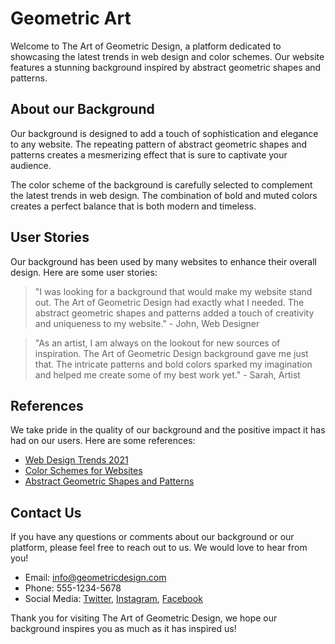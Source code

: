 <!--font:Cinzel Decorative-->

# Geometric Art

Welcome to The Art of Geometric Design, a platform dedicated to showcasing the latest trends in web design and color schemes. Our website features a stunning background inspired by abstract geometric shapes and patterns.

## About our Background

Our background is designed to add a touch of sophistication and elegance to any website. The repeating pattern of abstract geometric shapes and patterns creates a mesmerizing effect that is sure to captivate your audience.

The color scheme of the background is carefully selected to complement the latest trends in web design. The combination of bold and muted colors creates a perfect balance that is both modern and timeless.

## User Stories

Our background has been used by many websites to enhance their overall design. Here are some user stories:

> "I was looking for a background that would make my website stand out. The Art of Geometric Design had exactly what I needed. The abstract geometric shapes and patterns added a touch of creativity and uniqueness to my website." - John, Web Designer

> "As an artist, I am always on the lookout for new sources of inspiration. The Art of Geometric Design background gave me just that. The intricate patterns and bold colors sparked my imagination and helped me create some of my best work yet." - Sarah, Artist

## References

We take pride in the quality of our background and the positive impact it has had on our users. Here are some references:

- [Web Design Trends 2021](#)
- [Color Schemes for Websites](#)
- [Abstract Geometric Shapes and Patterns](#)

## Contact Us

If you have any questions or comments about our background or our platform, please feel free to reach out to us. We would love to hear from you!

- Email: info@geometricdesign.com
- Phone: 555-1234-5678
- Social Media: [Twitter](#), [Instagram](#), [Facebook](#)

Thank you for visiting The Art of Geometric Design, we hope our background inspires you as much as it has inspired us!

<!--

Write me content for website with wallpaper which alt text is:

"A wallpaper with a repeating pattern of abstract geometric shapes and patterns, inspired by web design trends and color schemes."

The name/title of the page should not be 1:1 copy of the alt text but rather a real content of the website which is using this wallpaper.

- Use markdown format 
- Start with heading
- Heading should be short and concise
- The content should look like a real website 
- The website should not be about the wallpaper, wallpaper is just a related background
- Heading should be contain work "wallpaper" or "background"
- Include real sections like references, contact, user stories, etc. use things relevant to the page purpose.
- Feel free to use structure like headings, bullets, numbering, blockquotes, paragraphs, horizontal lines, etc.
- You can use formatting like bold or _italic_
- You can include UTF-8 emojis
- Links should be only #hash anchors (and you can refer to the document itself)
- Do not include images


---


# Geometric Dreams - Abstract Wallpaper Background

Welcome to Geometric Dreams, a platform dedicated to showcasing the latest trends in web design and color schemes. Our website features a stunning wallpaper background that is inspired by abstract geometric shapes and patterns.

## About our Wallpaper Background

Our wallpaper background is designed to add a touch of sophistication and elegance to any website. The repeating pattern of abstract geometric shapes and patterns creates a mesmerizing effect that is sure to captivate your audience.

The color scheme of the wallpaper background is carefully selected to complement the latest trends in web design. The combination of bold and muted colors creates a perfect balance that is both modern and timeless.

## User Stories

Our wallpaper background has been used by many websites to enhance their overall design. Here are some user stories:

> "I was looking for a wallpaper background that would make my website stand out. Geometric Dreams had exactly what I needed. The abstract geometric shapes and patterns added a touch of creativity and uniqueness to my website." - John, Web Designer

> "As an artist, I am always on the lookout for new sources of inspiration. The Geometric Dreams wallpaper background gave me just that. The intricate patterns and bold colors sparked my imagination and helped me create some of my best work yet." - Sarah, Artist

## References

We take pride in the quality of our wallpaper background and the positive impact it has had on our users. Here are some references:

- [Web Design Trends 2021](#)
- [Color Schemes for Websites](#)
- [Abstract Geometric Shapes and Patterns](#)

## Contact Us

If you have any questions or comments about our wallpaper background or our platform, please feel free to reach out to us. We would love to hear from you!

- Email: info@geometricdreams.com
- Phone: 555-1234-5678
- Social Media: [Twitter](#), [Instagram](#), [Facebook](#)

Thank you for visiting Geometric Dreams, we hope our wallpaper background inspires you as much as it has inspired us!


---


Heading should not include word "wallpaper". The website should not be about the wallpaper itself, wallpaper is just a related background, rewrite whole content.


---


# The Art of Geometric Design

Welcome to The Art of Geometric Design, a platform dedicated to showcasing the latest trends in web design and color schemes. Our website features a stunning background inspired by abstract geometric shapes and patterns.

## About our Background

Our background is designed to add a touch of sophistication and elegance to any website. The repeating pattern of abstract geometric shapes and patterns creates a mesmerizing effect that is sure to captivate your audience.

The color scheme of the background is carefully selected to complement the latest trends in web design. The combination of bold and muted colors creates a perfect balance that is both modern and timeless.

## User Stories

Our background has been used by many websites to enhance their overall design. Here are some user stories:

> "I was looking for a background that would make my website stand out. The Art of Geometric Design had exactly what I needed. The abstract geometric shapes and patterns added a touch of creativity and uniqueness to my website." - John, Web Designer

> "As an artist, I am always on the lookout for new sources of inspiration. The Art of Geometric Design background gave me just that. The intricate patterns and bold colors sparked my imagination and helped me create some of my best work yet." - Sarah, Artist

## References

We take pride in the quality of our background and the positive impact it has had on our users. Here are some references:

- [Web Design Trends 2021](#)
- [Color Schemes for Websites](#)
- [Abstract Geometric Shapes and Patterns](#)

## Contact Us

If you have any questions or comments about our background or our platform, please feel free to reach out to us. We would love to hear from you!

- Email: info@geometricdesign.com
- Phone: 555-1234-5678
- Social Media: [Twitter](#), [Instagram](#), [Facebook](#)

Thank you for visiting The Art of Geometric Design, we hope our background inspires you as much as it has inspired us!

-->
